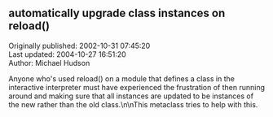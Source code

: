 ## automatically upgrade class instances on reload()  
Originally published: 2002-10-31 07:45:20  
Last updated: 2004-10-27 16:51:20  
Author: Michael Hudson  
  
Anyone who's used reload() on a module that defines a class in the interactive interpreter must have experienced the frustration of then running around and making sure that all instances are updated to be instances of the new rather than the old class.\n\nThis metaclass tries to help with this.